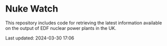 # Nuke Watch

This repository includes code for retrieving the latest information available on the output of EDF nuclear power plants in the UK.

Last updated: 2024-03-30 17:06